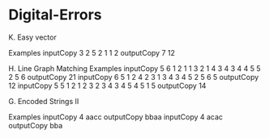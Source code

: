 # Digital-Errors


K. Easy vector

Examples
inputCopy
3 2
5 2 1
1
2
outputCopy
7
12

H. Line Graph Matching
Examples
inputCopy
5 6
1 2 1
1 3 2
1 4 3
4 3 4
4 5 5
2 5 6
outputCopy
21
inputCopy
6 5
1 2 4
2 3 1
3 4 3
4 5 2
5 6 5
outputCopy
12
inputCopy
5 5
1 2 1
2 3 2
3 4 3
4 5 4
5 1 5
outputCopy
14


G. Encoded Strings II

Examples
inputCopy
4
aacc
outputCopy
bbaa
inputCopy
4
acac
outputCopy
bba
